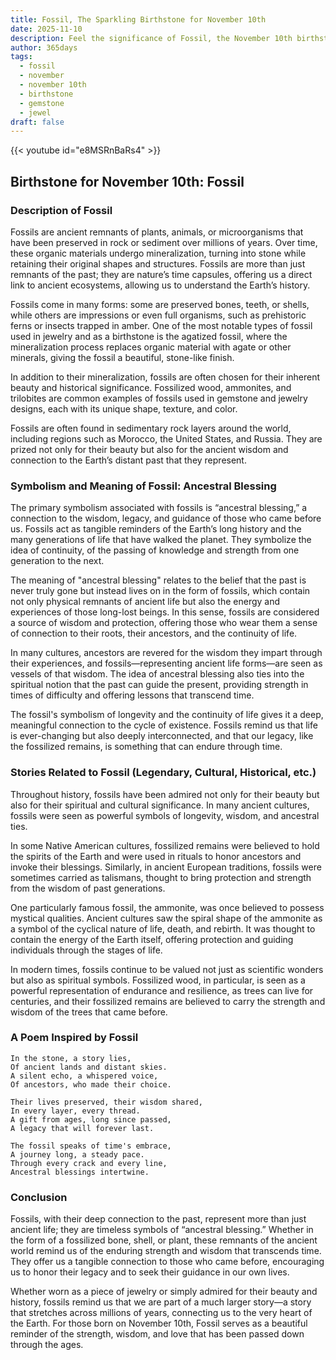 ```yaml
---
title: Fossil, The Sparkling Birthstone for November 10th
date: 2025-11-10
description: Feel the significance of Fossil, the November 10th birthstone symbolizing Ancestral blessing. Let its beauty and meaning brighten your day.
author: 365days
tags:
  - fossil
  - november
  - november 10th
  - birthstone
  - gemstone
  - jewel
draft: false
---
```


{{< youtube id="e8MSRnBaRs4" >}}

## Birthstone for November 10th: Fossil

### Description of Fossil

Fossils are ancient remnants of plants, animals, or microorganisms that have been preserved in rock or sediment over millions of years. Over time, these organic materials undergo mineralization, turning into stone while retaining their original shapes and structures. Fossils are more than just remnants of the past; they are nature’s time capsules, offering us a direct link to ancient ecosystems, allowing us to understand the Earth’s history.

Fossils come in many forms: some are preserved bones, teeth, or shells, while others are impressions or even full organisms, such as prehistoric ferns or insects trapped in amber. One of the most notable types of fossil used in jewelry and as a birthstone is the agatized fossil, where the mineralization process replaces organic material with agate or other minerals, giving the fossil a beautiful, stone-like finish.

In addition to their mineralization, fossils are often chosen for their inherent beauty and historical significance. Fossilized wood, ammonites, and trilobites are common examples of fossils used in gemstone and jewelry designs, each with its unique shape, texture, and color.

Fossils are often found in sedimentary rock layers around the world, including regions such as Morocco, the United States, and Russia. They are prized not only for their beauty but also for the ancient wisdom and connection to the Earth’s distant past that they represent.

### Symbolism and Meaning of Fossil: Ancestral Blessing

The primary symbolism associated with fossils is “ancestral blessing,” a connection to the wisdom, legacy, and guidance of those who came before us. Fossils act as tangible reminders of the Earth’s long history and the many generations of life that have walked the planet. They symbolize the idea of continuity, of the passing of knowledge and strength from one generation to the next.

The meaning of "ancestral blessing" relates to the belief that the past is never truly gone but instead lives on in the form of fossils, which contain not only physical remnants of ancient life but also the energy and experiences of those long-lost beings. In this sense, fossils are considered a source of wisdom and protection, offering those who wear them a sense of connection to their roots, their ancestors, and the continuity of life.

In many cultures, ancestors are revered for the wisdom they impart through their experiences, and fossils—representing ancient life forms—are seen as vessels of that wisdom. The idea of ancestral blessing also ties into the spiritual notion that the past can guide the present, providing strength in times of difficulty and offering lessons that transcend time.

The fossil's symbolism of longevity and the continuity of life gives it a deep, meaningful connection to the cycle of existence. Fossils remind us that life is ever-changing but also deeply interconnected, and that our legacy, like the fossilized remains, is something that can endure through time.

### Stories Related to Fossil (Legendary, Cultural, Historical, etc.)

Throughout history, fossils have been admired not only for their beauty but also for their spiritual and cultural significance. In many ancient cultures, fossils were seen as powerful symbols of longevity, wisdom, and ancestral ties.

In some Native American cultures, fossilized remains were believed to hold the spirits of the Earth and were used in rituals to honor ancestors and invoke their blessings. Similarly, in ancient European traditions, fossils were sometimes carried as talismans, thought to bring protection and strength from the wisdom of past generations.

One particularly famous fossil, the ammonite, was once believed to possess mystical qualities. Ancient cultures saw the spiral shape of the ammonite as a symbol of the cyclical nature of life, death, and rebirth. It was thought to contain the energy of the Earth itself, offering protection and guiding individuals through the stages of life.

In modern times, fossils continue to be valued not just as scientific wonders but also as spiritual symbols. Fossilized wood, in particular, is seen as a powerful representation of endurance and resilience, as trees can live for centuries, and their fossilized remains are believed to carry the strength and wisdom of the trees that came before.

### A Poem Inspired by Fossil

```
In the stone, a story lies,  
Of ancient lands and distant skies.  
A silent echo, a whispered voice,  
Of ancestors, who made their choice.

Their lives preserved, their wisdom shared,  
In every layer, every thread.  
A gift from ages, long since passed,  
A legacy that will forever last.

The fossil speaks of time's embrace,  
A journey long, a steady pace.  
Through every crack and every line,  
Ancestral blessings intertwine.
```

### Conclusion

Fossils, with their deep connection to the past, represent more than just ancient life; they are timeless symbols of “ancestral blessing.” Whether in the form of a fossilized bone, shell, or plant, these remnants of the ancient world remind us of the enduring strength and wisdom that transcends time. They offer us a tangible connection to those who came before, encouraging us to honor their legacy and to seek their guidance in our own lives.

Whether worn as a piece of jewelry or simply admired for their beauty and history, fossils remind us that we are part of a much larger story—a story that stretches across millions of years, connecting us to the very heart of the Earth. For those born on November 10th, Fossil serves as a beautiful reminder of the strength, wisdom, and love that has been passed down through the ages.